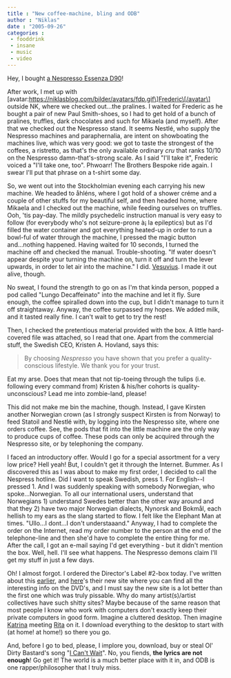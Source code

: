 ```yaml
---
title : "New coffee-machine, bling and ODB"
author : "Niklas"
date : "2005-09-26"
categories : 
 - fooddrink
 - insane
 - music
 - video
---
```


Hey, I bought [a Nespresso Essenza D90](http://www.nespresso.com/precom/sima/fiche__Nespresso_Essenza_D90__N_ESS_D90_2_se_en.html)!

After work, I met up with \[avatar:https://niklasblog.com/bilder/avatars/fdp.gif\]Frederic\[/avatar\] outside NK, where we checked out...the pralines. I waited for Frederic as he bought a pair of new Paul Smith-shoes, so I had to get hold of a bunch of pralines, truffles, dark chocolates and such for Mikaela (and myself). After that we checked out the Nespresso stand. It seems Nestlé, who supply the Nespresso machines and paraphernalia, are intent on showboating the machines live, which was very good: we got to taste the strongest of the coffees, a ristretto, as that's the only available ordinary _cru_ that ranks 10/10 on the Nespresso damn-that's-strong scale. As I said "I'll take it", Frederic voiced a "I'll take one, too". Phwoarr! The Brothers Bespoke ride again. I swear I'll put that phrase on a t-shirt some day.

So, we went out into the Stockholmian evening each carrying his new machine. We headed to åhléns, where I got hold of a shower créme and a couple of other stuffs for my beautiful self, and then headed home, where Mikaela and I checked out the machine, while feeding ourselves on truffles. Ooh, 'tis pay-day. The mildly psychedelic instruction manual is very easy to follow (for everybody who's not seizure-prone à¡ la epileptics) but as I'd filled the water container and got everything heated-up in order to run a bowl-ful of water through the machine, I pressed the magic button and...nothing happened. Having waited for 10 seconds, I turned the machine off and checked the manual. Trouble-shooting. "If water doesn't appear despite your turning the machine on, turn it off and turn the lever upwards, in order to let air into the machine." I did. [Vesuvius](http://www.answers.com/Vesuvius). I made it out alive, though.

No sweat, I found the strength to go on as I'm that kinda person, popped a pod called "Lungo Decaffeinato" into the machine and let it fly. Sure enough, the coffee spiralled down into the cup, but I didn't manage to turn it off straightaway. Anyway, the coffee surpassed my hopes. We added milk, and it tasted really fine. I can't wait to get to try the rest!

Then, I checked the pretentious material provided with the box. A little hard-covered file was attached, so I read that one. Apart from the commercial stuff, the Swedish CEO, Kristen A. Hovland, says this:

> By choosing _Nespresso_ you have shown that you prefer a quality-conscious lifestyle. We thank you for your trust.

Eat my arse. Does that mean that not tip-toeing through the tulips (i.e. following every command from) Kristen & his/her cohorts is quality-unconscious? Lead me into zombie-land, please!

This did not make me bin the machine, though. Instead, I gave Kirsten another Norwegian crown (as I strongly suspect Kirsten is from Norway) to feed Statoil and Nestlé with, by logging into the Nespresso site, where one orders coffee. See, the pods that fit into the little machine are the only way to produce cups of coffee. These pods can only be acquired through the Nespresso site, or by telephoning the company.

I faced an introductory offer. Would I go for a special assortment for a very low price? Hell yeah! But, I couldn't get it through the Internet. Bummer. As I discovered this as I was about to make my first order, I decided to call the Nespress hotline. Did I want to speak Swedish, press 1. For English--I pressed 1. And I was suddenly speaking with somebody Norwegian, who spoke...Norwegian. To all our international users, understand that Norwegians 1) understand Swedes better than the other way around and that they 2) have two major Norwegian dialects, Nynorsk and Bokmål, each hellish to my ears as the slang started to flow. I felt like the Elephant Man at times. "Ullo...I dont...I don't understaaand." Anyway, I had to complete the order on the Internet, read my order number to the person at the end of the telephone-line and then she'd have to complete the entire thing for me. After the call, I got an e-mail saying I'd get everything - but it didn't mention the box. Well, hell. I'll see what happens. The Nespresso demons claim I'll get my stuff in just a few days.

Oh! I almost forgot. I ordered the Director's Label #2-box today. I've written about this [earlier](https://niklasblog.com/?p=732), and [here](http://www.directorslabel.com)'s their new site where you can find all the interesting info on the DVD's, and I must say the new site is a lot better than the first one which was truly pissable. Why do many artist(s)/artist collectives have such shitty sites? Maybe because of the same reason that most people I know who work with computers don't exactly keep their private computers in good form. Imagine a cluttered desktop. Then imagine [Katrina](http://en.wikipedia.org/wiki/Hurricane_Katrina) meeting [Rita](http://en.wikipedia.org/wiki/Hurricane_Rita) on it. I download everything to the desktop to start with (at home! at home!) so there you go.

And, before I go to bed, please, I implore you, download, buy or steal Ol' Dirty Bastard's song "[I Can't Wait](http://www.ohhla.com/anonymous/ol_dirty/n_please/cantwait.odb.txt)". No, you fiends, **the lyrics are not enough**! Go get it! The world is a much better place with it in, and ODB is one rapper/philosopher that I truly miss.
